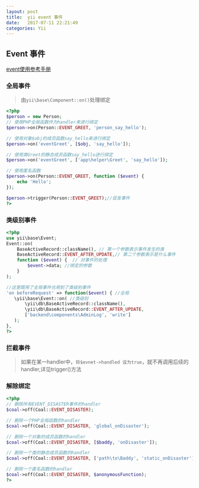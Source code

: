 ```yaml
---
layout: post
title:  yii event 事件
date:   2017-07-11 22:21:49
categories: Yii
---
```

## Event 事件
[event使用参考手册](http://www.digpage.com/event.html)

### 全局事件
> 由`yii\base\Component::on()`处理绑定
```php
<?php
$person = new Person;
// 使用PHP全局函数作为handler来进行绑定
$person->on(Person::EVENT_GREET, 'person_say_hello');

// 使用对象$obj的成员函数say_hello来进行绑定
$person->on('eventGreet', [$obj, 'say_hello']);

// 使用类Greet的静态成员函数say_hello进行绑定
$person->on('eventGreet', ['app\helper\Greet', 'say_hello']);

// 使用匿名函数
$person->on(Person::EVENT_GREET, function ($event) {
    echo 'Hello';
});

$person->trigger(Person::EVENT_GREET);//促发事件
?>
```

### 类级别事件
```php
<?php
use yii\base\Event;
Event::on(
    BaseActiveRecord::className(), // 第一个参数表示事件发生的类
    BaseActiveRecord::EVENT_AFTER_UPDATE,// 第二个参数表示是什么事件
    function ($event) {  // 对事件的处理
        $event->data; //绑定的参数
    }
);

//这里既用了全局事件也用到了类级别事件
'on beforeRequest' => function($event) { //全局
   \yii\base\Event::on( //类级别
       \yii\db\BaseActiveRecord::className(),
       \yii\db\BaseActiveRecord::EVENT_AFTER_UPDATE,
       ['backend\components\AdminLog', 'write']
   );
},
?>
```

### 拦截事件
> 如果在某一handler中，`将$evnet->handled 设为true`，就不再调用后续的handler,详见trigger()方法

### 解除绑定
```php
<?php
// 删除所有EVENT_DISASTER事件的handler
$coal->off(Coal::EVENT_DISASTER);

// 删除一个PHP全局函数的handler
$coal->off(Coal::EVENT_DISASTER, 'global_onDisaster');

// 删除一个对象的成员函数的handler
$coal->off(Coal::EVENT_DISASTER, [$baddy, 'onDisaster']);

// 删除一个类的静态成员函数的handler
$coal->off(Coal::EVENT_DISASTER, ['path\to\Baddy', 'static_onDisaster']);

// 删除一个匿名函数的handler
$coal->off(Coal::EVENT_DISASTER, $anonymousFunction);
?>
```
